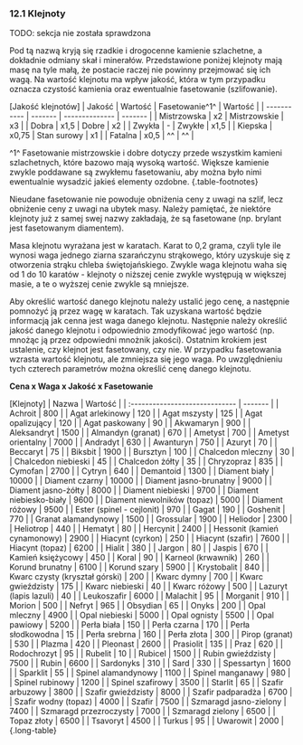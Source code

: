 ### 12.1 Klejnoty

TODO: sekcja nie została sprawdzona

Pod tą nazwą kryją się rzadkie i drogocenne kamienie szlachetne, a dokładnie odmiany skał i minerałów. Przedstawione poniżej klejnoty mają masę na tyle małą, że postacie raczej nie powinny przejmować się ich wagą. Na wartość klejnotu ma wpływ jakość, która w tym przypadku oznacza czystość kamienia oraz ewentualnie fasetowanie (szlifowanie). 

[Jakość klejnotów]
| Jakość      | Wartość | Fasetowanie^1^ | Wartość |
| ----------- | ------- | -------------- | ------- |
| Mistrzowska | x2      | Mistrzowskie   | x3      |
| Dobra       | x1,5    | Dobre          | x2      |
| Zwykła      | -       | Zwykłe         | x1,5    |
| Kiepska     | x0,75   | Stan surowy    | x1      |
| Fatalna     | x0,5    | ^^             | ^^      |

^1^ Fasetowanie mistrzowskie i dobre dotyczy przede wszystkim kamieni szlachetnych, które bazowo mają wysoką wartość. Większe kamienie zwykle poddawane są zwykłemu fasetowaniu, aby można było nimi ewentualnie wysadzić jakieś elementy ozdobne. {.table-footnotes}

Nieudane fasetowanie nie powoduje obniżenia ceny z uwagi na szlif, lecz obniżenie ceny z uwagi na ubytek masy. Należy pamiętać, że niektóre klejnoty już z samej swej nazwy zakładają, że są fasetowane (np. brylant jest fasetowanym diamentem). 

Masa klejnotu wyrażana jest w karatach. Karat to 0,2 grama, czyli tyle ile wynosi waga jednego ziarna szarańczynu strąkowego, który uzyskuje się z otworzenia strąku chleba świętojańskiego. Zwykle waga klejnotu waha się od 1 do 10 karatów - klejnoty o niższej cenie zwykle występują w większej masie, a te o wyższej cenie zwykle są mniejsze. 

Aby określić wartość danego klejnotu należy ustalić jego cenę, a następnie pomnożyć ją przez wagę w karatach. Tak uzyskana wartość będzie informacją jak cenna jest waga danego klejnotu. Następnie należy określić jakość danego klejnotu i odpowiednio zmodyfikować jego wartość (np. mnożąc ją przez odpowiedni mnożnik jakości). Ostatnim krokiem jest ustalenie, czy klejnot jest fasetowany, czy nie. W przypadku fasetowania wzrasta wartość klejnotu, ale zmniejsza się jego waga. Po uwzględnieniu tych czterech parametrów można określić cenę danego klejnotu. 

**Cena x Waga x Jakość x Fasetowanie**

[Klejnoty]
| Nazwa                          | Wartość |
| :----------------------------- | ------- |
| Achroit                        |   800   |
| Agat arlekinowy                |   120   |
| Agat mszysty                   |   125   |
| Agat opalizujący               |   120   |
| Agat paskowany                 |    90   |
| Akwamaryn                      |   900   |
| Aleksandryt                    |  1500   |
| Almandyn  (granat)             |   670   |
| Ametyst                        |   700   |
| Ametyst orientalny             |  7000   |
| Andradyt                       |   630   |
| Awanturyn                      |   750   |
| Azuryt                         |    70   |
| Beccaryt                       |    75   |
| Biksbit                        |  1900   |
| Bursztyn                       |   100   |
| Chalcedon mleczny              |    30   |
| Chalcedon niebieski            |    45   |
| Chalcedon żółty                |    35   |
| Chryzopraz                     |   835   |
| Cymofan                        |  2700   |
| Cytryn                         |   640   |
| Demantoid                      |  1300   |
| Diament biały                  | 10000   |
| Diament czarny                 | 10000   |
| Diament jasno-brunatny         |  9000   |
| Diament jasno-żółty            |  8000   |
| Diament niebieski              |  9700   |
| Diament niebiesko-biały        |  9600   |
| Diament niewolników (topaz)    |  5000   |
| Diament różowy                 |  9500   |
| Ester (spinel - cejlonit)      |   970   |
| Gagat                          |   190   |
| Goshenit                       |   770   |
| Granat alamandynowy            |  1500   |
| Grossular                      |  1900   |
| Heliodor                       |  2300   |
| Heliotrop                      |   440   |
| Hematyt                        |    80   |
| Hercynit                       |  2400   |
| Hessonit (kamień cynamonowy)   |  2900   |
| Hiacynt (cyrkon)               |   250   |
| Hiacynt (szafir)               |  7600   |
| Hiacynt (topaz)                |  6200   |
| Hialit                         |   380   |
| Jargon                         |    80   |
| Jaspis                         |   670   |
| Kamień księżycowy              |   450   |
| Koral                          |    90   |
| Karneol (krwawnik)             |   260   |
| Korund brunatny                |  6100   |
| Korund szary                   |  5900   |
| Krystobalit                    |   840   |
| Kwarc czysty (kryształ górski) |   200   |
| Kwarc dymny                    |   700   |
| Kwarc gwieździsty              |   175   |
| Kwarc niebieski                |    40   |
| Kwarc różowy                   |   500   |
| Lazuryt (lapis lazuli)         |    40   |
| Leukoszafir                    |  6000   |
| Malachit                       |    95   |
| Morganit                       |   910   |
| Morion                         |   500   |
| Nefryt                         |   965   |
| Obsydian                       |    65   |
| Onyks                          |   200   |
| Opal mleczny                   |  4900   |
| Opal niebieski                 |  5000   |
| Opal ognisty                   |  5500   |
| Opal pawiowy                   |  5200   |
| Perła biała                    |   150   |
| Perła czarna                   |   170   |
| Perła słodkowodna              |    15   |
| Perła srebrna                  |   160   |
| Perła złota                    |   300   |
| Pirop (granat)                 |   530   |
| Plazma                         |   420   |
| Pleonast                       |  2600   |
| Prasiolit                      |   135   |
| Praz                           |   620   |
| Rodochrozyt                    |    95   |
| Rubelit                        |    10   |
| Rubicel                        |  1500   |
| Rubin gwieździsty              |  7500   |
| Rubin                          |  6600   |
| Sardonyks                      |   310   |
| Sard                           |   330   |
| Spessartyn                     |  1600   |
| Sparklit                       |    55   |
| Spinel alamandynowy            |  1100   |
| Spinel manganawy               |   980   |
| Spinel rubinowy                |  1200   |
| Spinel szafirowy               |  3500   |
| Starlit                        |    65   |
| Szafir arbuzowy                |  3800   |
| Szafir gwieździsty             |  8000   |
| Szafir padparadża              |  6700   |
| Szafir wodny (topaz)           |  4000   |
| Szafir                         |  7500   |
| Szmaragd jasno-zielony         |  7400   |
| Szmaragd przezroczysty         |  7000   |
| Szmaragd zielony               |  6500   |
| Topaz złoty                    |  6500   |
| Tsavoryt                       |  4500   |
| Turkus                         |    95   |
| Uwarowit                       |  2000   |
{.long-table}